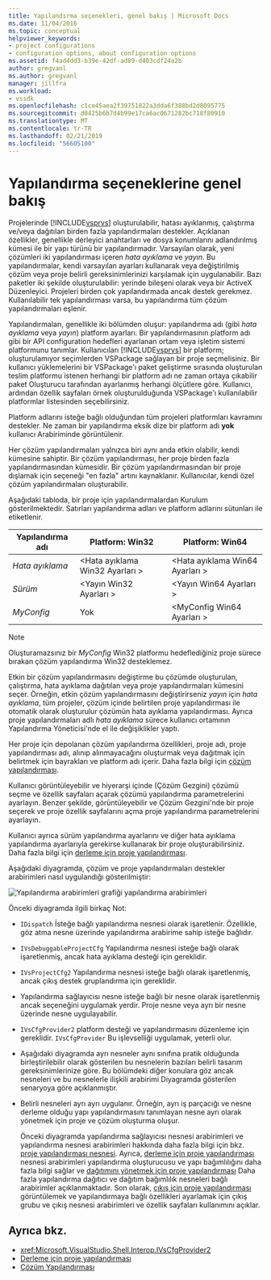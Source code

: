 ```yaml
---
title: Yapılandırma seçenekleri, genel bakış | Microsoft Docs
ms.date: 11/04/2016
ms.topic: conceptual
helpviewer_keywords:
- project configurations
- configuration options, about configuration options
ms.assetid: f4ad4dd3-b39e-42df-ad89-d403cdf24a2b
author: gregvanl
ms.author: gregvanl
manager: jillfra
ms.workload:
- vssdk
ms.openlocfilehash: c1ce45aea2f39751822a3dda6f388bd2d8095775
ms.sourcegitcommit: d0425b6b7d4b99e17ca6ac0671282bc718f80910
ms.translationtype: MT
ms.contentlocale: tr-TR
ms.lasthandoff: 02/21/2019
ms.locfileid: "56605100"
---
```

# <a name="configuration-options-overview"></a>Yapılandırma seçeneklerine genel bakış
Projelerinde [!INCLUDE[vsprvs](../../code-quality/includes/vsprvs_md.md)] oluşturulabilir, hatası ayıklanmış, çalıştırma ve/veya dağıtılan birden fazla yapılandırmaları destekler. Açıklanan özellikler, genellikle derleyici anahtarları ve dosya konumlarını adlandırılmış kümesi ile bir yapı türünü bir yapılandırmadır. Varsayılan olarak, yeni çözümleri iki yapılandırması içeren *hata ayıklama* ve *yayın*. Bu yapılandırmalar, kendi varsayılan ayarları kullanarak veya değiştirilmiş çözüm veya proje belirli gereksinimlerinizi karşılamak için uygulanabilir. Bazı paketler iki şekilde oluşturulabilir: yerinde bileşeni olarak veya bir ActiveX Düzenleyici. Projeleri birden çok yapılandırmada ancak destek gerekmez. Kullanılabilir tek yapılandırması varsa, bu yapılandırma tüm çözüm yapılandırmaları eşlenir.

 Yapılandırmaları, genellikle iki bölümden oluşur: yapılandırma adı (gibi *hata ayıklama* veya *yayın*) platform ayarları. Bir yapılandırmasının platform adı gibi bir API configuration hedefleri ayarlanan ortam veya işletim sistemi platformunu tanımlar. Kullanıcıları [!INCLUDE[vsprvs](../../code-quality/includes/vsprvs_md.md)] bir platform; oluşturulamıyor seçimlerden VSPackage sağlayan bir proje seçmelisiniz. Bir kullanıcı yüklemelerini bir VSPackage'ı paket geliştirme sırasında oluşturulan teslim platformu istenen herhangi bir platform adı ne zaman ortaya çıkabilir paket Oluşturucu tarafından ayarlanmış herhangi ölçütlere göre. Kullanıcı, ardından özellik sayfaları örnek oluşturulduğunda VSPackage'ı kullanılabilir platformlar listesinden seçebilirsiniz.

 Platform adlarını isteğe bağlı olduğundan tüm projeleri platformları kavramını destekler. Ne zaman bir yapılandırma eksik dize bir platform adı **yok** kullanıcı Arabiriminde görüntülenir.

 Her çözüm yapılandırmaları yalnızca biri aynı anda etkin olabilir, kendi kümesine sahiptir. Bir çözüm yapılandırması, her proje birden fazla yapılandırmasından kümesidir. Bir çözüm yapılandırmasından bir proje dışlamak için seçeneği "en fazla" artını kaynaklanır. Kullanıcılar, kendi özel çözüm yapılandırmaları oluşturabilir.

 Aşağıdaki tabloda, bir proje için yapılandırmalardan Kurulum gösterilmektedir. Satırları yapılandırma adları ve platform adlarını sütunları ile etiketlenir.

|Yapılandırma adı|Platform: Win32|Platform: Win64|
|------------------------|----------------------|----------------------|
|*Hata ayıklama*|\<Hata ayıklama Win32 Ayarları >|\<Hata ayıklama Win64 Ayarları >|
|*Sürüm*|\<Yayın Win32 Ayarları >|\<Yayın Win64 Ayarları >|
|*MyConfig*|Yok|\<MyConfig Win64 Ayarları >|

> [!NOTE]
>  Oluşturamazsınız bir *MyConfig* Win32 platformu hedeflediğiniz proje sürece bırakan çözüm yapılandırma Win32 desteklemez.

 Etkin bir çözüm yapılandırmasını değiştirme bu çözümde oluşturulan, çalıştırma, hata ayıklama dağıtılan veya proje yapılandırmaları kümesini seçer. Örneğin, etkin çözüm yapılandırmasını değiştirirseniz *yayın* için *hata ayıklama*, tüm projeler, çözüm içinde belirtilen proje yapılandırması ile otomatik olarak oluşturulur çözümün hata ayıklama yapılandırması. Ayrıca proje yapılandırmaları adlı *hata ayıklama* sürece kullanıcı ortamının Yapılandırma Yöneticisi'nde el ile değişiklikler yaptı.

 Her proje için depolanan çözüm yapılandırma özellikleri, proje adı, proje yapılandırması adı, alınıp alınmayacağını oluşturmak veya dağıtmak için belirtmek için bayrakları ve platform adı içerir. Daha fazla bilgi için [çözüm yapılandırması](../../extensibility/internals/solution-configuration.md).

 Kullanıcı görüntüleyebilir ve hiyerarşi içinde (Çözüm Gezgini) çözümü seçme ve özellik sayfaları açarak çözümü yapılandırma parametrelerini ayarlayın. Benzer şekilde, görüntüleyebilir ve Çözüm Gezgini'nde bir proje seçerek ve proje özellik sayfalarını açma proje yapılandırma parametrelerini ayarlayın.

 Kullanıcı ayrıca sürüm yapılandırma ayarlarını ve diğer hata ayıklama yapılandırma ayarlarıyla gerekirse kullanarak bir proje oluşturabilirsiniz. Daha fazla bilgi için [derleme için proje yapılandırması](../../extensibility/internals/project-configuration-for-building.md).

 Aşağıdaki diyagramda, çözüm ve proje yapılandırmaları destekler arabirimleri nasıl uygulandığı gösterilmiştir:

 ![Yapılandırma arabirimleri grafiği](../../extensibility/internals/media/vsconfiginterfaces.gif "vsConfigInterfaces") yapılandırma arabirimleri

 Önceki diyagramda ilgili birkaç Not:

- `IDispatch` İsteğe bağlı yapılandırma nesnesi olarak işaretlenir. Özellikle, göz atma nesne üzerinde yapılandırma arabirime sahip isteğe bağlıdır.

- `IVsDebuggableProjectCfg` Yapılandırma nesnesi isteğe bağlı olarak işaretlenmiş, ancak hata ayıklama desteği için gereklidir.

- `IVsProjectCfg2` Yapılandırma nesnesi isteğe bağlı olarak işaretlenmiş, ancak çıkış destek gruplandırma için gereklidir.

- Yapılandırma sağlayıcısı nesne isteğe bağlı bir nesne olarak işaretlenmiş ancak seçeneğini uygulamak yerdir. Proje nesne veya ayrı bir nesne üzerinde nesne uygulayabilir.

- `IVsCfgProvider2` platform desteği ve yapılandırmasını düzenleme için gereklidir. `IVsCfgProvider` Bu işlevselliği uygulamak, yeterli olur.

- Aşağıdaki diyagramda ayrı nesneler aynı sınıfına pratik olduğunda birleştirilebilir olarak gösterilen bu nesnelerin bazıları belirli tasarım gereksinimlerinize göre. Bu bölümdeki diğer konulara göz ancak nesneleri ve bu nesnelerle ilişkili arabirimi Diyagramda gösterilen senaryoya göre açıklanmıştır.

- Belirli nesneleri ayrı ayrı uygulanır. Örneğin, ayrı iş parçacığı ve nesne derleme olduğu yapı yapılandırmasını tanımlayan nesne ayrı olarak yönetmek için proje ve çözüm oluşturma oluşur.

  Önceki diyagramda yapılandırma sağlayıcısı nesnesi arabirimleri ve yapılandırma nesnesi arabirimleri hakkında daha fazla bilgi için bkz. [proje yapılandırması nesnesi](../../extensibility/internals/project-configuration-object.md). Ayrıca, [derleme için proje yapılandırması](../../extensibility/internals/project-configuration-for-building.md) nesnesi arabirimleri yapılandırma oluşturucusu ve yapı bağımlılığını daha fazla bilgi sağlar ve [dağıtımını yönetmek için proje yapılandırması](../../extensibility/internals/project-configuration-for-managing-deployment.md) Daha fazla yapılandırma dağıtıcı ve dağıtım bağımlılık nesneleri bağlı arabirimler açıklanmaktadır. Son olarak, [çıkış için proje yapılandırması](../../extensibility/internals/project-configuration-for-output.md) görüntülemek ve yapılandırmaya bağlı özellikleri ayarlamak için çıkış grubu ve çıkış nesnesi arabirimleri ve özellik sayfaları kullanımını açıklar.

## <a name="see-also"></a>Ayrıca bkz.
- <xref:Microsoft.VisualStudio.Shell.Interop.IVsCfgProvider2>
- [Derleme için proje yapılandırması](../../extensibility/internals/project-configuration-for-building.md)
- [Çözüm Yapılandırması](../../extensibility/internals/solution-configuration.md)